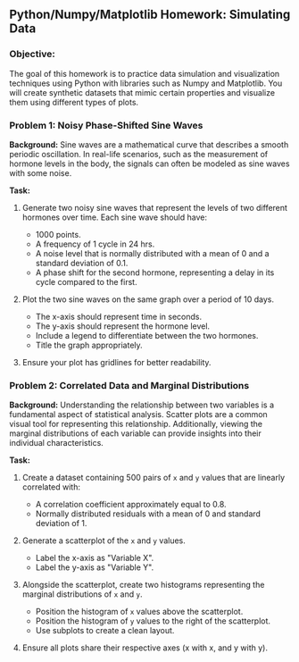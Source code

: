 ## Python/Numpy/Matplotlib Homework: Simulating Data

### Objective:
The goal of this homework is to practice data simulation and visualization techniques using Python with libraries such as Numpy and Matplotlib. You will create synthetic datasets that mimic certain properties and visualize them using different types of plots.

### Problem 1: Noisy Phase-Shifted Sine Waves

**Background:**
Sine waves are a mathematical curve that describes a smooth periodic oscillation. In real-life scenarios, such as the measurement of hormone levels in the body, the signals can often be modeled as sine waves with some noise.

**Task:**
1. Generate two noisy sine waves that represent the levels of two different hormones over time. Each sine wave should have:
    - 1000 points.
    - A frequency of 1 cycle in 24 hrs.
    - A noise level that is normally distributed with a mean of 0 and a standard deviation of 0.1.
    - A phase shift for the second hormone, representing a delay in its cycle compared to the first.

2. Plot the two sine waves on the same graph over a period of 10 days.
    - The x-axis should represent time in seconds.
    - The y-axis should represent the hormone level.
    - Include a legend to differentiate between the two hormones.
    - Title the graph appropriately.

3. Ensure your plot has gridlines for better readability.

### Problem 2: Correlated Data and Marginal Distributions

**Background:**
Understanding the relationship between two variables is a fundamental aspect of statistical analysis. Scatter plots are a common visual tool for representing this relationship. Additionally, viewing the marginal distributions of each variable can provide insights into their individual characteristics.

**Task:**
1. Create a dataset containing 500 pairs of `x` and `y` values that are linearly correlated with:
    - A correlation coefficient approximately equal to 0.8.
    - Normally distributed residuals with a mean of 0 and standard deviation of 1.

2. Generate a scatterplot of the `x` and `y` values.
    - Label the x-axis as "Variable X".
    - Label the y-axis as "Variable Y".

3. Alongside the scatterplot, create two histograms representing the marginal distributions of `x` and `y`.
    - Position the histogram of `x` values above the scatterplot.
    - Position the histogram of `y` values to the right of the scatterplot.
    - Use subplots to create a clean layout.

4. Ensure all plots share their respective axes (x with x, and y with y).

